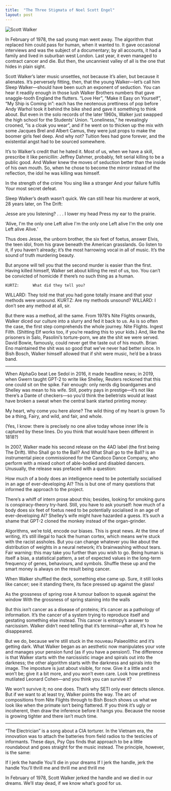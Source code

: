 ```yaml
---
title:  "The Three Stigmata of Noel Scott Engel"
layout: post
---
```


![Scott Walker](https://www.thewire.co.uk/img/scale/940/736/2019/03/25/WALKER_Scott.jpg)

In February of 1978, the sad young man went away. The algorithm that replaced him could pass for human, when it wanted to. It gave occasional interviews and was the subject of a documentary; by all accounts, it had a family and lived in suburban west London. Last year, it even managed to contract cancer and die. But then, the uncanniest valley of all is the one that hides in plain sight.

Scott Walker’s later music unsettles, not because it’s alien, but because it alienates. It’s perversely fitting, then, that the young Walker—let’s call him Sleep Walker—should have been such an exponent of seduction. You can hear it readily enough in those lush Walker Brothers numbers that gave snaggle-tooth England the flutters. “Love Her”, “Make it Easy on Yourself”, “My Ship is Coming in”: each has the neotenous prettiness of pop before Andy Warhol took it behind the bike shed and gave it something to think about. But even in the solo records of the later 1960s, Walker just swapped the high school for the Students’ Union. “Loneliness,” he revealingly crooned, “is a cloak you wear”, and if he went on to thicken up the mix with some Jacques Brel and Albert Camus, they were just props to make the boomer girls feel deep. And why not? Tuition fees had gone forever, and the existential angst had to be sourced somewhere.

It’s to Walker’s credit that he hated it. Most of us, when we have a skill, prescribe it like penicillin: Jeffrey Dahmer, probably, felt serial killing to be a public good. And Walker knew the moves of seduction better than the inside of his own mouth. So, when he chose to become the mirror instead of the reflection, the idol he was killing was himself. 

In the strength of the crime
You sing like a stranger
And your failure fulfils
Your most secret defeat.

Sleep Walker’s death wasn’t quick. We can still hear his murderer at work, 28 years later, on The Drift: 

Jesse are you listening?
. . .
I lower my head
Press my ear to the prairie.

‘Alive, I'm the only one
Left alive
I'm the only one
Left alive
I'm the only one
Left alive
Alive.’

Thus does Jesse, the unborn brother, the six feet of foetus, answer Elvis, the teen idol, from his grave beneath the American grasslands. Go listen to it, if you haven’t already; it’s the most harrowing vocal in all of music. It’s the sound of truth murdering beauty.

But anyone will tell you that the second murder is easier than the first. Having killed himself, Walker set about killing the rest of us, too. You can’t be convicted of homicide if there’s no such thing as a human. 

	KURTZ:		What did they tell you?
WILLARD:	They told me that you had gone totally insane 
			and that your methods were unsound.
KURTZ: 	Are my methods unsound?
WILLARD:	I don’t see any method at all, sir.

But there was a method, all the same. From 1978’s Nite Flights onwards, Walker diced our culture into a slurry and fed it back to us.  As is so often the case, the first step comprehends the whole journey. Nite Flights. Ingest Filth. (Shitting Elf works too, if you’re reading this to your kids.) And, like the prisoners in Salo, Pasolini’s torture-porn, we ate the shit we were served. David Bowie, famously, could never get the taste out of his mouth. Brian Eno maintained the shit was so good that we’ve never had better since. In Bish Bosch, Walker himself allowed that if shit were music, he’d be a brass band. 

* * *

When AlphaGo beat Lee Sedol in 2016, it made headline news; in 2019, when Gwern taught GPT-2 to write like Shelley, Reuters reckoned that this one could sit on the spike. Fair enough: only nerds dig boardgames and Shelley was mean to his wife. Still, poetry pays in prestige—it’s not like there’s a Dante of checkers—so you’d think the belletrists would at least have broken a sweat when the central bank started printing money:

My heart, why come you here alone? 
The wild thing of my heart is grown 
To be a thing,
Fairy, and wild, and fair, and whole. 

(Yes, I know: there is precisely no one alive today whose inner life is captured by these lines. Do you think that would have been different in 1818?)

In 2007, Walker made his second release on the 4AD label (the first being The Drift). Who Shall go to the Ball? And What Shall go to the Ball? is an instrumental piece commissioned for the Candoco Dance Company, who perform with a mixed cohort of able-bodied and disabled dancers. Unusually, the release was prefaced with a question:

How much of a body does an intelligence need to be potentially socialised in an age of ever-developing AI? This is but one of many questions that informed the approach to the project.

There’s a whiff of intern prose about this; besides, looking for smoking guns is conspiracy-theory try-hard. Still, you have to ask yourself: how much of a body does six feet of foetus need to be potentially socialised in an age of ever-developing AI? Shelley’s wife might have hazarded a guess. It’s such a shame that GPT-2 cloned the monkey instead of the organ-grinder. 

Algorithms, we’re told, encode our biases. This is great news. At the time of writing, it’s still illegal to hack the human cortex, which means we’re stuck with the racist assholes. But you can change whatever you like about the distribution of weights in a neural network; it’s brainwashing without tears. Fair warning: this may take you further than you wish to go. Being human is itself a bias, a statistical pattern, a set of expected values in the long-term frequency of genes, behaviours, and symbols. Shuffle these up and the smart money is always on the result being cancer. 

When Walker shuffled the deck, something else came up. Sure, it still looks like cancer; see it standing there, its face pressed up against the glass!

As the grossness of spring rose
A tumour balloon to squeak against the window
With the grossness of spring staining into the walls

But this isn’t cancer as a disease of proteins; it’s cancer as a pathology of information. It’s the cancer of a system trying to reproduce itself and gestating something else instead. This cancer is entropy’s answer to narcissism. Walker didn’t need telling that it’s terminal—after all, it’s how he disappeared. 

But we do, because we’re still stuck in the nouveau Palaeolithic and it’s getting dark. What Walker began as an aesthetic now manipulates your vote and manages your pension fund (as if you have a pension!). The difference is that Walker starts with the narcissistic image and spirals out into the darkness; the other algorithm starts with the darkness and spirals into the image. The imposture is just about visible, for now. Give it a little and it won’t be; give it a bit more, and you won’t even care. Look how prettiness mutilated Leonard Cohen—and you think you can survive it?

We won’t survive it; no one does. That’s why SETI only ever detects silence. But if we want to at least try, Walker points the way. The arc of compositions from Nite Flights through to Bish Bosch shows us what we look like when the primate isn’t being flattered. If you think it’s ugly or incoherent, then draw the inference before it hangs you. Because the noose is growing tighter and there isn’t much time.  

*  *  *

“The Electrician” is a song about a CIA torturer. In the Vietnam era, the innovation was to attach the batteries from field radios to the testicles of informants. These days, Psy Ops finds that approach to be a little roundabout and goes straight for the music instead. The principle, however, is the same:

If I jerk the handle
You'll die in your dreams
If I jerk the handle, jerk the handle
You'll thrill me and thrill me and thrill me

In February of 1978, Scott Walker jerked the handle and we died in our dreams. We’ll stay dead, if we know what’s good for us.  


